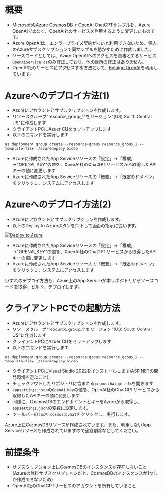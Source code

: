 # 概要

 - Microsoftの[Azure Cosmos DB + OpenAI ChatGPT](https://github.com/Azure-Samples/cosmosdb-chatgpt)サンプルを、Azure OpenAIではなく、OpenAI社のサービスを利用するように変更したものです。
 - Azure OpenAIは、エンラープライズ契約がないと利用できないため、個人のAzureサブスクリプションで同サンプルを動かすために作成しました。
 - ソースコードとしては、Azure OpenAIへのアクセスを責務とするサービス`OpenAiService.cs`のみ修正しており、他の箇所の修正はありません。
 - OpenAI社のサービスにアクセスする方法として、[Betalgo.OpenAI](https://github.com/betalgo/openai)を利用しています。

# Azureへのデプロイ方法(1)

 - Azureにアカウントとサブスクリプションを作成します。
 - リソースグループ"resource_group_1"をリージョン"(US) South Central US"に作成します
 - クライアントPCにAzuer CLIをセットアップします
 - 以下のコマンドを実行します
```
az deployment group create --resource-group resource_group_1 --template-file ./azuredeploy.bicep
```
 - Azureに作成されたApp Serviceリソースの「設定」→「構成」→"OPENAI_KEY"の値を、OpenAI社のChatGPTサービスから取得したAPIキーの値に変更します
 - Azureに作成されたApp Serviceリソースの「概要」→「既定のドメイン」をクリックし、システムにアクセスします

# Azureへのデプロイ方法(2)

 - Azureにアカウントとサブスクリプションを作成します。
 - 以下のDeploy to Azureボタンを押下して画面の指示に従います。

[![Deploy to Azure](https://aka.ms/deploytoazurebutton)](https://portal.azure.com/#create/Microsoft.Template/uri/https%3A%2F%2Fraw.githubusercontent.com%2Fkatakotoworks%2Fcosmosdb-chatgpt-betalgo%2Fmain%2Fazuredeploy.json)

 - Azureに作成されたApp Serviceリソースの「設定」→「構成」→"OPENAI_KEY"の値を、OpenAI社のChatGPTサービスから取得したAPIキーの値に変更します
 - Azureに作成されたApp Serviceリソースの「概要」→「既定のドメイン」をクリックし、システムにアクセスします

いずれのデプロイ方法も、Azure上のApp Serviceが本リポジトリからソースコードを取得、ビルド、デプロイします。

# クライアントPCでの起動方法

 - Azureにアカウントとサブスクリプションを作成します。
 - リソースグループ"resource_group_1"をリージョン"(US) South Central US"に作成します
 - クライアントPCにAzuer CLIをセットアップします
 - 以下のコマンドを実行します
```
az deployment group create --resource-group resource_group_1 --template-file ./azuredeploy.bicep
```
 - クライアントPCにVisual Studio 2022をインストールします(ASP.NETの開発環境を選ぶこと)。
 - チェックアウトしたリポジトリに含まれる`cosmoschatgpt.sln`を開きます
 - `appsettings.json`の`OpenAi.Key`の値を、OpenAI社のChatGPTサービスから取得したAPIキーの値に変更します
 - 同様に、CosmosDBのエンドポイントとキーをAzureから取得し、`appsettings.json`の変数に設定します。
 - ツールバーの`[三角]cosmosdbchat`をクリックし、実行します。

Azure上にCosmosDBリソースが作成されています。また、利用しないApp Serviceリソースも作成されていますので適宜削除などしてください。

# 前提条件

 - サブスクリプション上にCosmosDBのインスタンスが存在しないこと(Azureの無料サブスクリプションだと、CosmosDBのインスタンスが1つしか作成できないため)
 - OpenAI社のChatGPTサービスのアカウントを所有していること


